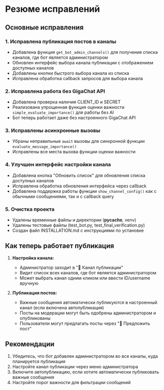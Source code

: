 # Резюме исправлений

## Основные исправления

### 1. Исправлена публикация постов в каналы
- Добавлена функция `get_bot_admin_channels()` для получения списка каналов, где бот является администратором
- Обновлен интерфейс выбора канала публикации с отображением доступных каналов
- Добавлены кнопки быстрого выбора канала из списка
- Исправлена обработка callback запросов для выбора канала

### 2. Исправлена работа без GigaChat API
- Добавлена проверка наличия CLIENT_ID и SECRET
- Реализована упрощенная функция оценки важности `simple_evaluate_importance()` для работы без AI
- Бот теперь работает даже без настроенного GigaChat API

### 3. Исправлены асинхронные вызовы
- Убраны неправильные `await` вызовы для синхронной функции `evaluate_message_importance()`
- Исправлены все места вызова функции оценки важности

### 4. Улучшен интерфейс настройки канала
- Добавлена кнопка "Обновить список" для обновления списка доступных каналов
- Исправлена обработка обновления интерфейса через callback
- Добавлена поддержка работы функции `show_channel_config()` как с обычными сообщениями, так и с callback query

### 5. Очистка проекта
- Удалены временные файлы и директории (__pycache__, venv)
- Удалены тестовые файлы (test_bot.py, test_final_verification.py)
- Создан файл INSTALLATION.md с инструкциями по установке

## Как теперь работает публикация

1. **Настройка канала:**
   - Администратор заходит в "📢 Канал публикации"
   - Видит список всех каналов, где бот является администратором
   - Может выбрать канал одним кликом или ввести ID/username вручную

2. **Публикация постов:**
   - Важные сообщения автоматически публикуются в настроенный канал (если включена автопубликация)
   - Посты на модерации могут быть одобрены администратором и опубликованы
   - Пользователи могут предлагать посты через "📝 Предложить пост"

## Рекомендации

1. Убедитесь, что бот добавлен администратором во все каналы, куда планируется публикация
2. Настройте канал публикации через меню администратора
3. Включите автопубликацию, если хотите автоматически публиковать важные сообщения
4. Настройте порог важности для фильтрации сообщений